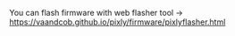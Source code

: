 You can flash firmware with web flasher tool -> https://vaandcob.github.io/pixly/firmware/pixlyflasher.html

